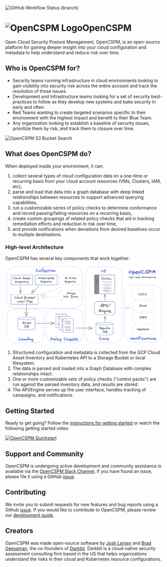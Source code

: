 ![GitHub Workflow Status (branch)](https://img.shields.io/github/workflow/status/opencspm/opencspm/smoke-test/main)

# ![OpenCSPM Logo](site/img/opencspm-logo.png)OpenCSPM
Open Cloud Security Posture Management, OpenCSPM, is an open-source platform for gaining deeper insight into your cloud configuration and metadata to help understand and reduce risk over time.

## Who is OpenCSPM for?

* Security teams running infrastructure in cloud environments looking to gain visibility into security risk across the entire account and track the resolution of those issues.
* Development and Infrastructure teams looking for a set of security best-practices to follow as they develop new systems and bake security in early and often.
* Red Teams wanting to create targeted scenarios specific to their environment with the highest impact and benefit to their Blue Team.
* Any organization looking to establish a baseline of security issues, prioritize them by risk, and track them to closure over time.

![OpenCSPM S3 Bucket Search](site/img/opencspm-s3-search.gif)

## What does OpenCSPM do?

When deployed inside your environment, it can:

1. collect several types of cloud configuration data on a one-time or recurring basis from your cloud account resources (VMs, Clusters, IAM, etc),
2. parse and load that data into a graph database with deep linked relationships between resources to support advanced querying capabilities,
3. run a customizable series of policy checks to determine conformance and record passing/failing resources on a recurring basis,
4. create custom groupings of related policy checks that aid in tracking remediation efforts and reduction in risk over time,
5. and provide notifications when deviations from desired baselines occur to multiple destinations.

### High-level Architecture

OpenCSPM has several key components that work together:

![opencspm high level architecture diagram](site/img/high-level-arch.png)

1. Structured configuration and metadata is collected from the GCP Cloud Asset Inventory and Kubernetes API to a Storage Bucket or local filesystem.
2. The data is parsed and loaded into a Graph Database with complex relationships intact.
3. One or more customizable sets of policy checks ("control packs") are run against the parsed inventory data, and results are stored.
4. The API/Engine serves up the user interface, handles tracking of campaigns, and notifications.

## Getting Started

Ready to get going?  Follow the [instructions for getting started](site/getting_started.md) or watch the following getting started video:

[![OpenCSPM Quickstart](site/img/opencspm-quickstart-keyframe.png)](https://www.youtube.com/watch?v=i-brXrIIgU8 "OpenCSPM Quickstart")

## Support and Community

OpenCSPM is undergoing active development and community assistance is available via the [OpenCSPM Slack Channel](https://join.slack.com/t/opencspm/shared_invite/zt-j5zsp2mr-Z_lMoYosTXev4lWN8Q~~mA).  If you have found an issue, please file it using a GitHub [issue](https://github.com/opencspm/opencspm/issues/new/choose).

## Contributing

We invite you to submit requests for new features and bug reports using a Github [issue](https://github.com/opencspm/opencspm/issues/new/choose). If you would like to contribute to OpenCSPM, please review our [development guide](site/development.md).

## Creators

OpenCSPM was made open-source software by [Josh Larsen](https://github.com/joshlarsen) and [Brad Geesaman](https://github.com/bgeesaman), the co-founders of [Darkbit](https://darkbit.io). Darkbit is a cloud-native security assessment consulting firm based in the US that helps organizations understand the risks in their cloud and Kubernetes resource configurations.
